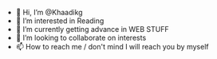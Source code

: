 - 👋 Hi, I’m @Khaadikg
- 👀 I’m interested in Reading
- 🌱 I’m currently getting advance in WEB STUFF
- 💞️ I’m looking to collaborate on interests
- 📫 How to reach me / don't mind I will reach you by myself




<!---
Khaadikg/Khaadikg is a ✨ special ✨ repository because its `README.md` (this file) appears on your GitHub profile.
You can click the Preview link to take a look at your changes.
--->

